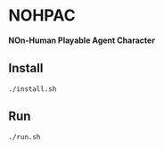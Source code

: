 # NOHPAC
**NOn-Human Playable Agent Character**


## Install
```./install.sh```

## Run
```./run.sh```